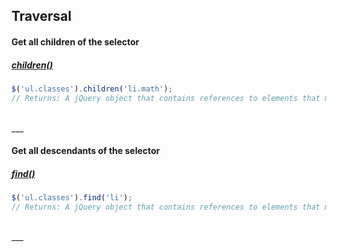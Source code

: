 ## Traversal

#### Get all children of the selector
##### [children()](https://api.jquery.com/children/)
```js
$('ul.classes').children('li.math');
// Returns: A jQuery object that contains references to elements that match the condition
```

<br>
___
<br>

#### Get all descendants of the selector
##### [find()](https://api.jquery.com/find/)
```js
$('ul.classes').find('li');
// Returns: A jQuery object that contains references to elements that match the condition
```

<br>
___
<br>


